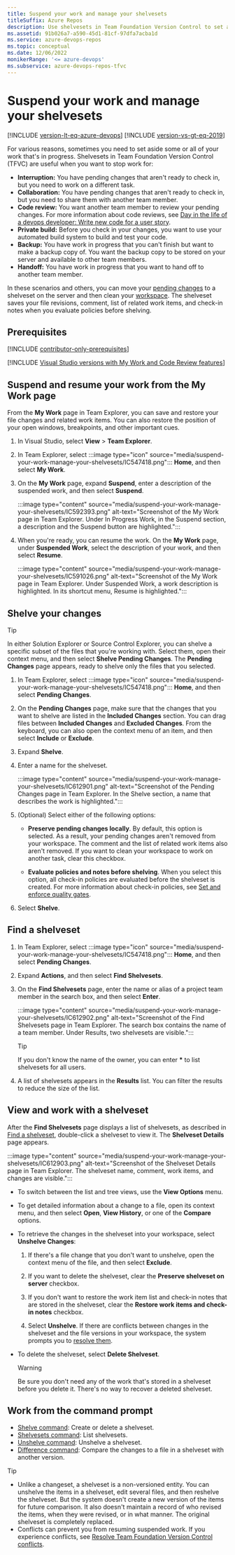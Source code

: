 ```yaml
---
title: Suspend your work and manage your shelvesets
titleSuffix: Azure Repos
description: Use shelvesets in Team Foundation Version Control to set aside in-progress work. Use Team Explorer to suspend and resume work and to manage shelvesets.
ms.assetid: 91b026a7-a590-45d1-81cf-97dfa7acba1d
ms.service: azure-devops-repos
ms.topic: conceptual
ms.date: 12/06/2022
monikerRange: '<= azure-devops'
ms.subservice: azure-devops-repos-tfvc
---
```


# Suspend your work and manage your shelvesets

[!INCLUDE [version-lt-eq-azure-devops](../../includes/version-lt-eq-azure-devops.md)]
[!INCLUDE [version-vs-gt-eq-2019](../../includes/version-vs-gt-eq-2019.md)]

For various reasons, sometimes you need to set aside some or all of your work that's in progress. Shelvesets in Team Foundation Version Control (TFVC) are useful when you want to stop work for:

- **Interruption:** You have pending changes that aren't ready to check in, but you need to work on a different task.  
- **Collaboration:** You have pending changes that aren't ready to check in, but you need to share them with another team member.  
- **Code review:** You want another team member to review your pending changes. For more information about code reviews, see [Day in the life of a devops developer: Write new code for a user story](day-life-alm-developer-write-new-code-user-story.md).
- **Private build:** Before you check in your changes, you want to use your automated build system to build and test your code.  
- **Backup:** You have work in progress that you can't finish but want to make a backup copy of. You want the backup copy to be stored on your server and available to other team members.  
- **Handoff:** You have work in progress that you want to hand off to another team member.

In these scenarios and others, you can move your [pending changes](develop-code-manage-pending-changes.md) to a shelveset on the server and then clean your [workspace](create-work-workspaces.md). The shelveset saves your file revisions, comment, list of related work items, and check-in notes when you evaluate policies before shelving.

## Prerequisites

[!INCLUDE [contributor-only-prerequisites](includes/contributor-only-prerequisites.md)]

[!INCLUDE [Visual Studio versions with My Work and Code Review features](includes/note-my-work-code-review-support.md)]
 
## Suspend and resume your work from the My Work page

From the **My Work** page in Team Explorer, you can save and restore your file changes and related work items. You can also restore the position of your open windows, breakpoints, and other important cues.

1. In Visual Studio, select **View** > **Team Explorer**.

1. In Team Explorer, select :::image type="icon" source="media/suspend-your-work-manage-your-shelvesets/IC547418.png"::: **Home**, and then select **My Work**.

1. On the **My Work** page, expand **Suspend**, enter a description of the suspended work, and then select **Suspend**.

   :::image type="content" source="media/suspend-your-work-manage-your-shelvesets/IC592393.png" alt-text="Screenshot of the My Work page in Team Explorer. Under In Progress Work, in the Suspend section, a description and the Suspend button are highlighted.":::

1. When you're ready, you can resume the work. On the **My Work** page, under **Suspended Work**, select the description of your work, and then select **Resume**.

   :::image type="content" source="media/suspend-your-work-manage-your-shelvesets/IC591026.png" alt-text="Screenshot of the My Work page in Team Explorer. Under Suspended Work, a work description is highlighted. In its shortcut menu, Resume is highlighted.":::

## Shelve your changes

> [!TIP]
> In either Solution Explorer or Source Control Explorer, you can shelve a specific subset of the files that you're working with. Select them, open their context menu, and then select **Shelve Pending Changes**. The **Pending Changes** page appears, ready to shelve only the files that you selected.

1. In Team Explorer, select :::image type="icon" source="media/suspend-your-work-manage-your-shelvesets/IC547418.png"::: **Home**, and then select **Pending Changes**.

1. On the **Pending Changes** page, make sure that the changes that you want to shelve are listed in the **Included Changes** section. You can drag files between **Included Changes** and **Excluded Changes**. From the keyboard, you can also open the context menu of an item, and then select **Include** or **Exclude**.

1. Expand **Shelve**.

1. Enter a name for the shelveset.

   :::image type="content" source="media/suspend-your-work-manage-your-shelvesets/IC612901.png" alt-text="Screenshot of the Pending Changes page in Team Explorer. In the Shelve section, a name that describes the work is highlighted.":::

1. (Optional) Select either of the following options:

   - **Preserve pending changes locally**. By default, this option is selected. As a result, your pending changes aren't removed from your workspace. The comment and the list of related work items also aren't removed. If you want to clean your workspace to work on another task, clear this checkbox.

   - **Evaluate policies and notes before shelving**. When you select this option, all check-in policies are evaluated before the shelveset is created. For more information about check-in policies, see [Set and enforce quality gates](set-enforce-quality-gates.md).

1. Select **Shelve**.

## Find a shelveset

1. In Team Explorer, select :::image type="icon" source="media/suspend-your-work-manage-your-shelvesets/IC547418.png"::: **Home**, and then select **Pending Changes**.

1. Expand **Actions**, and then select **Find Shelvesets**.

1. On the **Find Shelvesets** page, enter the name or alias of a project team member in the search box, and then select **Enter**.

   :::image type="content" source="media/suspend-your-work-manage-your-shelvesets/IC612902.png" alt-text="Screenshot of the Find Shelvesets page in Team Explorer. The search box contains the name of a team member. Under Results, two shelvesets are visible.":::

   > [!TIP]
   > If you don't know the name of the owner, you can enter **\*** to list shelvesets for all users.

1. A list of shelvesets appears in the **Results** list. You can filter the results to reduce the size of the list.

## View and work with a shelveset

After the **Find Shelvesets** page displays a list of shelvesets, as described in [Find a shelveset](#find-a-shelveset), double-click a shelveset to view it. The **Shelveset Details** page appears.

:::image type="content" source="media/suspend-your-work-manage-your-shelvesets/IC612903.png" alt-text="Screenshot of the Shelveset Details page in Team Explorer. The shelveset name, comment, work items, and changes are visible.":::

- To switch between the list and tree views, use the **View Options** menu.

- To get detailed information about a change to a file, open its context menu, and then select **Open**, **View History**, or one of the **Compare** options.

- To retrieve the changes in the shelveset into your workspace, select **Unshelve Changes**:

  1. If there's a file change that you don't want to unshelve, open the context menu of the file, and then select **Exclude**.

  1. If you want to delete the shelveset, clear the **Preserve shelveset on server** checkbox.

  1. If you don't want to restore the work item list and check-in notes that are stored in the shelveset, clear the **Restore work items and check-in notes** checkbox.

  1. Select **Unshelve**. If there are conflicts between changes in the shelveset and the file versions in your workspace, the system prompts you to [resolve them](resolve-team-foundation-version-control-conflicts.md).

- To delete the shelveset, select **Delete Shelveset**.

  > [!WARNING]
  > Be sure you don't need any of the work that's stored in a shelveset before you delete it. There's no way to recover a deleted shelveset.

## Work from the command prompt

- [Shelve command](shelve-command.md): Create or delete a shelveset.
- [Shelvesets command](shelvesets-command.md): List shelvesets.
- [Unshelve command](unshelve-command.md): Unshelve a shelveset.
- [Difference command](difference-command.md): Compare the changes to a file in a shelveset with another version.

> [!TIP]
> - Unlike a changeset, a shelveset is a non-versioned entity. You can unshelve the items in a shelveset, edit several files, and then reshelve the shelveset. But the system doesn't create a new version of the items for future comparison. It also doesn't maintain a record of who revised the items, when they were revised, or in what manner. The original shelveset is completely replaced.
> - Conflicts can prevent you from resuming suspended work. If you experience conflicts, see [Resolve Team Foundation Version Control conflicts](resolve-team-foundation-version-control-conflicts.md).
